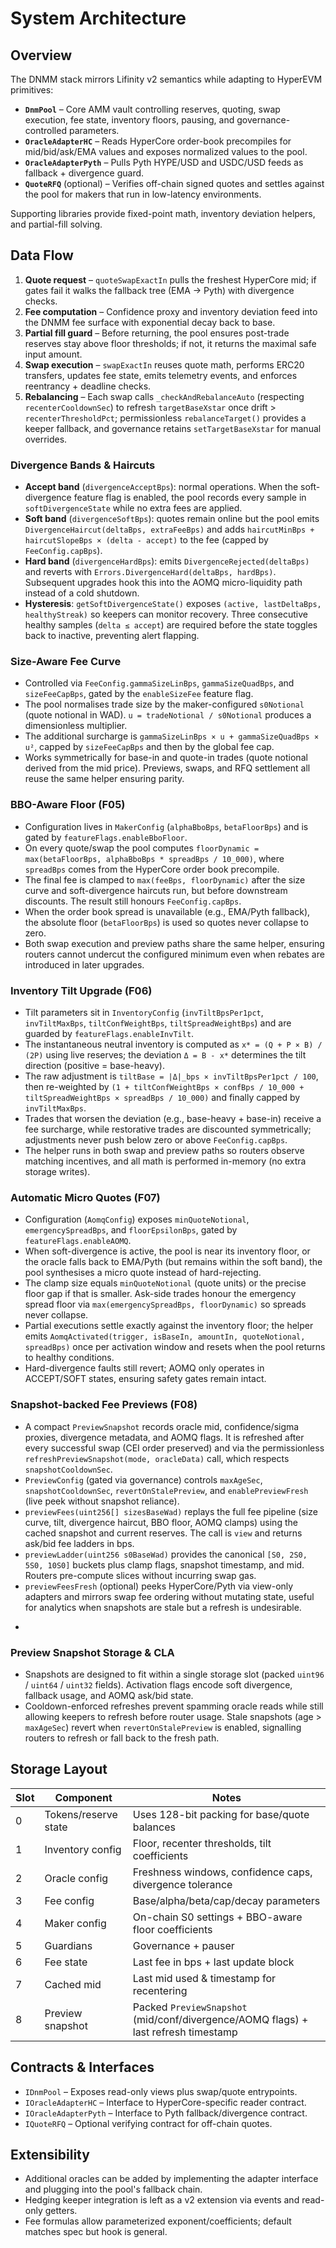 # System Architecture

## Overview

The DNMM stack mirrors Lifinity v2 semantics while adapting to HyperEVM primitives:

- **`DnmPool`** – Core AMM vault controlling reserves, quoting, swap execution, fee state, inventory floors, pausing, and governance-controlled parameters.
- **`OracleAdapterHC`** – Reads HyperCore order-book precompiles for mid/bid/ask/EMA values and exposes normalized values to the pool.
- **`OracleAdapterPyth`** – Pulls Pyth HYPE/USD and USDC/USD feeds as fallback + divergence guard.
- **`QuoteRFQ`** (optional) – Verifies off-chain signed quotes and settles against the pool for makers that run in low-latency environments.

Supporting libraries provide fixed-point math, inventory deviation helpers, and partial-fill solving.

## Data Flow

1. **Quote request** – `quoteSwapExactIn` pulls the freshest HyperCore mid; if gates fail it walks the fallback tree (EMA → Pyth) with divergence checks.
2. **Fee computation** – Confidence proxy and inventory deviation feed into the DNMM fee surface with exponential decay back to base.
3. **Partial fill guard** – Before returning, the pool ensures post-trade reserves stay above floor thresholds; if not, it returns the maximal safe input amount.
4. **Swap execution** – `swapExactIn` reuses quote math, performs ERC20 transfers, updates fee state, emits telemetry events, and enforces reentrancy + deadline checks.
5. **Rebalancing** – Each swap calls `_checkAndRebalanceAuto` (respecting `recenterCooldownSec`) to refresh `targetBaseXstar` once drift > `recenterThresholdPct`; permissionless `rebalanceTarget()` provides a keeper fallback, and governance retains `setTargetBaseXstar` for manual overrides.

### Divergence Bands & Haircuts

- **Accept band** (`divergenceAcceptBps`): normal operations. When the soft-divergence feature flag is enabled, the pool records every sample in `softDivergenceState` while no extra fees are applied.
- **Soft band** (`divergenceSoftBps`): quotes remain online but the pool emits `DivergenceHaircut(deltaBps, extraFeeBps)` and adds `haircutMinBps + haircutSlopeBps × (delta - accept)` to the fee (capped by `FeeConfig.capBps`).
- **Hard band** (`divergenceHardBps`): emits `DivergenceRejected(deltaBps)` and reverts with `Errors.DivergenceHard(deltaBps, hardBps)`. Subsequent upgrades hook this into the AOMQ micro-liquidity path instead of a cold shutdown.
- **Hysteresis**: `getSoftDivergenceState()` exposes `(active, lastDeltaBps, healthyStreak)` so keepers can monitor recovery. Three consecutive healthy samples (`delta ≤ accept`) are required before the state toggles back to inactive, preventing alert flapping.

### Size-Aware Fee Curve

- Controlled via `FeeConfig.gammaSizeLinBps`, `gammaSizeQuadBps`, and `sizeFeeCapBps`, gated by the `enableSizeFee` feature flag.
- The pool normalises trade size by the maker-configured `s0Notional` (quote notional in WAD). `u = tradeNotional / s0Notional` produces a dimensionless multiplier.
- The additional surcharge is `gammaSizeLinBps × u + gammaSizeQuadBps × u²`, capped by `sizeFeeCapBps` and then by the global fee cap.
- Works symmetrically for base-in and quote-in trades (quote notional derived from the mid price). Previews, swaps, and RFQ settlement all reuse the same helper ensuring parity.

### BBO-Aware Floor (F05)

- Configuration lives in `MakerConfig` (`alphaBboBps`, `betaFloorBps`) and is gated by `featureFlags.enableBboFloor`.
- On every quote/swap the pool computes `floorDynamic = max(betaFloorBps, alphaBboBps * spreadBps / 10_000)`, where `spreadBps` comes from the HyperCore order book precompile.
- The final fee is clamped to `max(feeBps, floorDynamic)` after the size curve and soft-divergence haircuts run, but before downstream discounts. The result still honours `FeeConfig.capBps`.
- When the order book spread is unavailable (e.g., EMA/Pyth fallback), the absolute floor (`betaFloorBps`) is used so quotes never collapse to zero.
- Both swap execution and preview paths share the same helper, ensuring routers cannot undercut the configured minimum even when rebates are introduced in later upgrades.

### Inventory Tilt Upgrade (F06)

- Tilt parameters sit in `InventoryConfig` (`invTiltBpsPer1pct`, `invTiltMaxBps`, `tiltConfWeightBps`, `tiltSpreadWeightBps`) and are guarded by `featureFlags.enableInvTilt`.
- The instantaneous neutral inventory is computed as `x* = (Q + P × B) / (2P)` using live reserves; the deviation `Δ = B - x*` determines the tilt direction (positive = base-heavy).
- The raw adjustment is `tiltBase = |Δ|_bps × invTiltBpsPer1pct / 100`, then re-weighted by `(1 + tiltConfWeightBps × confBps / 10_000 + tiltSpreadWeightBps × spreadBps / 10_000)` and finally capped by `invTiltMaxBps`.
- Trades that worsen the deviation (e.g., base-heavy + base-in) receive a fee surcharge, while restorative trades are discounted symmetrically; adjustments never push below zero or above `FeeConfig.capBps`.
- The helper runs in both swap and preview paths so routers observe matching incentives, and all math is performed in-memory (no extra storage writes).

### Automatic Micro Quotes (F07)

- Configuration (`AomqConfig`) exposes `minQuoteNotional`, `emergencySpreadBps`, and `floorEpsilonBps`, gated by `featureFlags.enableAOMQ`.
- When soft-divergence is active, the pool is near its inventory floor, or the oracle falls back to EMA/Pyth (but remains within the soft band), the pool synthesises a micro quote instead of hard-rejecting.
- The clamp size equals `minQuoteNotional` (quote units) or the precise floor gap if that is smaller. Ask-side trades honour the emergency spread floor via `max(emergencySpreadBps, floorDynamic)` so spreads never collapse.
- Partial executions settle exactly against the inventory floor; the helper emits `AomqActivated(trigger, isBaseIn, amountIn, quoteNotional, spreadBps)` once per activation window and resets when the pool returns to healthy conditions.
- Hard-divergence faults still revert; AOMQ only operates in ACCEPT/SOFT states, ensuring safety gates remain intact.

### Snapshot-backed Fee Previews (F08)

- A compact `PreviewSnapshot` records oracle mid, confidence/sigma proxies, divergence metadata, and AOMQ flags. It is refreshed after every successful swap (CEI order preserved) and via the permissionless `refreshPreviewSnapshot(mode, oracleData)` call, which respects `snapshotCooldownSec`.
- `PreviewConfig` (gated via governance) controls `maxAgeSec`, `snapshotCooldownSec`, `revertOnStalePreview`, and `enablePreviewFresh` (live peek without snapshot reliance).
- `previewFees(uint256[] sizesBaseWad)` replays the full fee pipeline (size curve, tilt, divergence haircut, BBO floor, AOMQ clamps) using the cached snapshot and current reserves. The call is `view` and returns ask/bid fee ladders in bps.
- `previewLadder(uint256 s0BaseWad)` provides the canonical `[S0, 2S0, 5S0, 10S0]` buckets plus clamp flags, snapshot timestamp, and mid. Routers pre-compute slices without incurring swap gas.
- `previewFeesFresh` (optional) peeks HyperCore/Pyth via view-only adapters and mirrors swap fee ordering without mutating state, useful for analytics when snapshots are stale but a refresh is undesirable.
+
### Preview Snapshot Storage & CLA

- Snapshots are designed to fit within a single storage slot (packed `uint96` / `uint64` / `uint32` fields). Activation flags encode soft divergence, fallback usage, and AOMQ ask/bid state.
- Cooldown-enforced refreshes prevent spamming oracle reads while still allowing keepers to refresh before router usage. Stale snapshots (age > `maxAgeSec`) revert when `revertOnStalePreview` is enabled, signalling routers to refresh or fall back to the fresh path.

## Storage Layout

| Slot | Component | Notes |
|------|-----------|-------|
| 0    | Tokens/reserve state | Uses 128-bit packing for base/quote balances |
| 1    | Inventory config     | Floor, recenter thresholds, tilt coefficients |
| 2    | Oracle config        | Freshness windows, confidence caps, divergence tolerance |
| 3    | Fee config           | Base/alpha/beta/cap/decay parameters |
| 4    | Maker config         | On-chain S0 settings + BBO-aware floor coefficients |
| 5    | Guardians            | Governance + pauser |
| 6    | Fee state            | Last fee in bps + last update block |
| 7    | Cached mid           | Last mid used & timestamp for recentering |
| 8    | Preview snapshot     | Packed `PreviewSnapshot` (mid/conf/divergence/AOMQ flags) + last refresh timestamp |

## Contracts & Interfaces

- `IDnmPool` – Exposes read-only views plus swap/quote entrypoints.
- `IOracleAdapterHC` – Interface to HyperCore-specific reader contract.
- `IOracleAdapterPyth` – Interface to Pyth fallback/divergence contract.
- `IQuoteRFQ` – Optional verifying contract for off-chain quotes.

## Extensibility

- Additional oracles can be added by implementing the adapter interface and plugging into the pool's fallback chain.
- Hedging keeper integration is left as a v2 extension via events and read-only getters.
- Fee formulas allow parameterized exponent/coefficients; default matches spec but hook is general.
